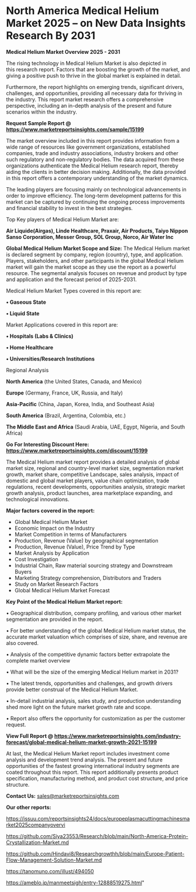  # North America Medical Helium Market 2025 – on New Data Insights Research By 2031

<Strong> Medical Helium Market Overview 2025 - 2031</strong>

The rising technology in Medical Helium Market is also depicted in this research report. Factors that are boosting the growth of the market, and giving a positive push to thrive in the global market is explained in detail.

Furthermore, the report highlights on emerging trends, significant drivers, challenges, and opportunities, providing all necessary data for thriving in the industry. This report market research offers a comprehensive perspective, including an in-depth analysis of the present and future scenarios within the industry.

<strong>Request Sample Report @ <a href=https://www.marketreportsinsights.com/sample/15199>https://www.marketreportsinsights.com/sample/15199</a></strong>

The market overview included in this report provides information from a wide range of resources like government organizations, established companies, trade and industry associations, industry brokers and other such regulatory and non-regulatory bodies. The data acquired from these organizations authenticate the Medical Helium research report, thereby aiding the clients in better decision making. Additionally, the data provided in this report offers a contemporary understanding of the market dynamics.

The leading players are focusing mainly on technological advancements in order to improve efficiency. The long-term development patterns for this market can be captured by continuing the ongoing process improvements and financial stability to invest in the best strategies.

Top Key players of Medical Helium Market are:

<strong>Air Liquide(Airgas), Linde Healthcare, Praxair, Air Products, Taiyo Nippon Sanso Corporation, Messer Group, SOL Group, Norco, Air Water Inc</strong>

<strong><b>Global Medical Helium Market Scope and Size:</b></strong>
The Medical Helium market is declared segment by company, region (country), type, and application. Players, stakeholders, and other participants in the global Medical Helium market will gain the market scope as they use the report as a powerful resource. The segmental analysis focuses on revenue and product by type and application and the forecast period of 2025-2031.

Medical Helium Market Types covered in this report are:

<strong>• Gaseous State

• Liquid State</strong>

Market Applications covered in this report are:

<strong>• Hospitals (Labs & Clinics)

• Home Healthcare

• Universities/Research Institutions</strong> 

Regional Analysis

<strong>North America</strong> (the United States, Canada, and Mexico)

<strong>Europe</strong> (Germany, France, UK, Russia, and Italy)

<strong>Asia-Pacific</strong> (China, Japan, Korea, India, and Southeast Asia)

<strong>South America</strong> (Brazil, Argentina, Colombia, etc.)

<strong>The Middle East and Africa</strong> (Saudi Arabia, UAE, Egypt, Nigeria, and South Africa)

<strong>Go For Interesting Discount Here: <a href=https://www.marketreportsinsights.com/discount/15199>https://www.marketreportsinsights.com/discount/15199</a></strong>

The Medical Helium market report provides a detailed analysis of global market size, regional and country-level market size, segmentation market growth, market share, competitive Landscape, sales analysis, impact of domestic and global market players, value chain optimization, trade regulations, recent developments, opportunities analysis, strategic market growth analysis, product launches, area marketplace expanding, and technological innovations.

<strong><b>Major factors covered in the report:</b></strong>
<ul>
  <li>Global Medical Helium Market </li>
  <li>Economic Impact on the Industry</li>
  <li>Market Competition in terms of Manufacturers</li>
  <li>Production, Revenue (Value) by geographical segmentation</li>
  <li>Production, Revenue (Value), Price Trend by Type</li>
  <li>Market Analysis by Application</li>
  <li>Cost Investigation</li>
  <li>Industrial Chain, Raw material sourcing strategy and Downstream Buyers</li>
  <li>Marketing Strategy comprehension, Distributors and Traders</li>
  <li>Study on Market Research Factors</li>
  <li>Global Medical Helium Market Forecast</li>
</ul>

<strong><b>Key Point of the Medical Helium Market report:</b></strong>

• Geographical distribution, company profiling, and various other market segmentation are provided in the report.

• For better understanding of the global Medical Helium market status, the accurate market valuation which comprises of size, share, and revenue are also covered.

• Analysis of the competitive dynamic factors better extrapolate the complete market overview

• What will be the size of the emerging Medical Helium market in 2031?

• The latest trends, opportunities and challenges, and growth drivers provide better construal of the Medical Helium Market.

• In-detail industrial analysis, sales study, and production understanding shed more light on the future market growth rate and scope.

• Report also offers the opportunity for customization as per the customer request.

<strong><b>View Full Report @ <a href=https://www.marketreportsinsights.com/industry-forecast/global-medical-helium-market-growth-2021-15199>https://www.marketreportsinsights.com/industry-forecast/global-medical-helium-market-growth-2021-15199</a></b></strong>


At last, the Medical Helium Market report includes investment come analysis and development trend analysis. The present and future opportunities of the fastest growing international industry segments are coated throughout this report. This report additionally presents product specification, manufacturing method, and product cost structure, and price structure.

<strong>Contact Us:</strong>
sales@marketreportsinsights.com

<strong>Our other reports:</strong>

<a href=https://issuu.com/reportsinsights24/docs/europeplasmacuttingmachinesmarket2025companyovervi>https://issuu.com/reportsinsights24/docs/europeplasmacuttingmachinesmarket2025companyovervi</a>

<a href=https://github.com/Siya23553/Research/blob/main/North-America-Protein-Crystallization-Market.md>https://github.com/Siya23553/Research/blob/main/North-America-Protein-Crystallization-Market.md</a>

<a href=https://github.com/Hindavi8/Researchgrowthh/blob/main/Europe-Patient-Flow-Management-Solution-Market.md>https://github.com/Hindavi8/Researchgrowthh/blob/main/Europe-Patient-Flow-Management-Solution-Market.md</a>

<a href=https://tanomuno.com/illust/494050>https://tanomuno.com/illust/494050</a>

<a href=https://ameblo.jp/manmeetsigh/entry-12888519275.html>https://ameblo.jp/manmeetsigh/entry-12888519275.html</a>"
